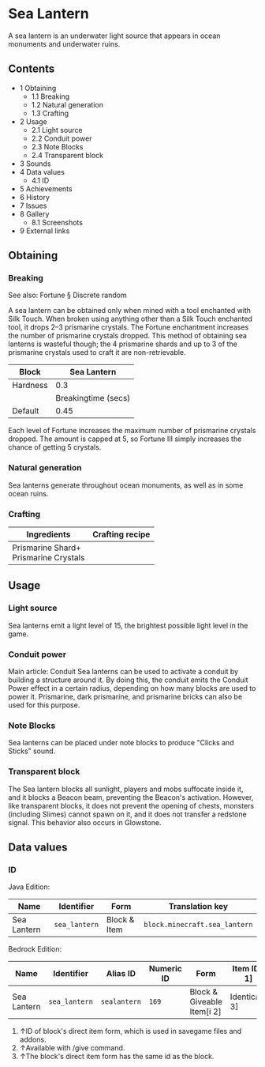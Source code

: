 # Sea Lantern
A sea lantern is an underwater light source that appears in ocean monuments and underwater ruins.

## Contents
- 1 Obtaining
	- 1.1 Breaking
	- 1.2 Natural generation
	- 1.3 Crafting
- 2 Usage
	- 2.1 Light source
	- 2.2 Conduit power
	- 2.3 Note Blocks
	- 2.4 Transparent block
- 3 Sounds
- 4 Data values
	- 4.1 ID
- 5 Achievements
- 6 History
- 7 Issues
- 8 Gallery
	- 8.1 Screenshots
- 9 External links

## Obtaining
### Breaking
See also: Fortune § Discrete random

A sea lantern can be obtained only when mined with a tool enchanted with Silk Touch. When broken using anything other than a Silk Touch enchanted tool, it drops 2–3 prismarine crystals. The Fortune enchantment increases the number of prismarine crystals dropped. This method of obtaining sea lanterns is wasteful though; the 4 prismarine shards and up to 3 of the prismarine crystals used to craft it are non-retrievable.

| Block    | Sea Lantern         |
|----------|---------------------|
| Hardness | 0.3                 |
|          | Breakingtime (secs) |
| Default  | 0.45                |

Each level of Fortune increases the maximum number of prismarine crystals dropped. The amount is capped at 5, so Fortune III simply increases the chance of getting 5 crystals.

### Natural generation
Sea lanterns generate throughout ocean monuments, as well as in some ocean ruins.

### Crafting
| Ingredients                               | Crafting recipe |
|-------------------------------------------|-----------------|
| Prismarine Shard+<br/>Prismarine Crystals |                 |

## Usage
### Light source
Sea lanterns emit a light level of 15, the brightest possible light level in the game.

### Conduit power
Main article: Conduit
Sea lanterns can be used to activate a conduit by building a structure around it. By doing this, the conduit emits the Conduit Power effect in a certain radius, depending on how many blocks are used to power it. Prismarine, dark prismarine, and prismarine bricks can also be used for this purpose.

### Note Blocks
Sea lanterns can be placed under note blocks to produce "Clicks and Sticks" sound.

### Transparent block
The Sea lantern blocks all sunlight, players and mobs suffocate inside it, and it blocks a Beacon beam, preventing the Beacon's activation. However, like transparent blocks, it does not prevent the opening of chests, monsters (including Slimes) cannot spawn on it, and it does not transfer a redstone signal. This behavior also occurs in Glowstone.

## Data values
### ID
Java Edition:

| Name        | Identifier    | Form         | Translation key               |
|-------------|---------------|--------------|-------------------------------|
| Sea Lantern | `sea_lantern` | Block & Item | `block.minecraft.sea_lantern` |

Bedrock Edition:

| Name        | Identifier    | Alias ID     | Numeric ID | Form                       | Item ID[i 1]   | Translation key        |
|-------------|---------------|--------------|------------|----------------------------|----------------|------------------------|
| Sea Lantern | `sea_lantern` | `sealantern` | `169`      | Block & Giveable Item[i 2] | Identical[i 3] | `tile.seaLantern.name` |

1. ↑ID of block's direct item form, which is used in savegame files and addons.
2. ↑Available with /give command.
3. ↑The block's direct item form has the same id as the block.



